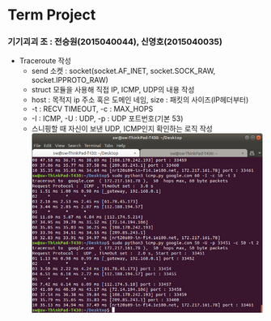 # Term Project 

### 기기괴괴 조 : 전승원(2015040044), 신영호(2015040035)

-  Traceroute 작성
	- send 소켓 : socket(socket.AF_INET, socket.SOCK_RAW, socket.IPPROTO_RAW)
	- struct 모듈을 사용해 직접 IP, ICMP, UDP의 내용 작성
	- host : 목적지 ip 주소 혹은 도메인 네임, size : 패킷의 사이즈(IP헤더부터)
	- -t : RECV TIMEOUT, -c : MAX_HOPS
	- -I : ICMP, -U : UDP, -p : UDP 포트번호(기본 53)
	- 스니핑할 때 자신이 보낸 UDP, ICMP인지 확인하는 로직 작성
![result1](./result.png)

